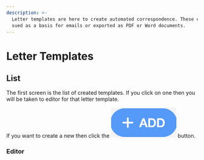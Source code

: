 ```yaml
---
description: >-
  Letter templates are here to create automated correspondence. These can be
  sued as a basis for emails or exported as PDF or Word documents.
---
```


# Letter Templates

## List

The first screen is the list of created templates. If you click on one then you will be taken to editor for that letter template.

If you want to create a new then click the ![](../.gitbook/assets/screenshot-2019-01-23-at-13.22.51.png) button.

### Editor





